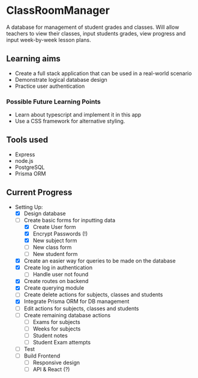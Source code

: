 # ClassRoomManager

A database for management of student grades and classes. Will allow teachers to view their classes, input students grades, view progress and input week-by-week lesson plans.

## Learning aims

- Create a full stack application that can be used in a real-world scenario
- Demonstrate logical database design
- Practice user authentication

### Possible Future Learning Points

- Learn about typescript and implement it in this app
- Use a CSS framework for alternative styling.

## Tools used

- Express
- node.js
- PostgreSQL
- Prisma ORM

## Current Progress

- Setting Up:
    - [x] Design database
    - [ ] Create basic forms for inputting data
        - [x] Create User form
        - [x] Encrypt Passwords (!)
        - [x] New subject form
        - [ ] New class form
        - [ ] New student form
    - [x] Create an easier way for queries to be made on the database
    - [x] Create log in authentication
        - [ ] Handle user not found
    - [x] Create routes on backend
    - [x] Create querying module
    - [ ] Create delete actions for subjects, classes and students
    - [x] Integrate Prisma ORM for DB management
    - [ ] Edit actions for subjects, classes and students
    - [ ] Create remaining database actions
        - [ ] Exams for subjects
        - [ ] Weeks for subjects
        - [ ] Student notes
        - [ ] Student Exam attempts
    - [ ] Test
    - [ ] Build Frontend
        - [ ] Responsive design
        - [ ] API & React (?)